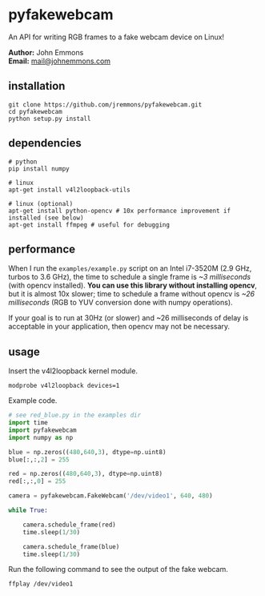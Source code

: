 # pyfakewebcam

An API for writing RGB frames to a fake webcam device on Linux!

**Author:** John Emmons  
**Email:** mail@johnemmons.com

## installation

```
git clone https://github.com/jremmons/pyfakewebcam.git
cd pyfakewebcam
python setup.py install
```

## dependencies
```
# python 
pip install numpy

# linux
apt-get install v4l2loopback-utils

# linux (optional)
apt-get install python-opencv # 10x performance improvement if installed (see below)
apt-get install ffmpeg # useful for debugging
```

## performance

When I run the `examples/example.py` script on an Intel i7-3520M (2.9
GHz, turbos to 3.6 GHz), the time to schedule a single frame is *~3
milliseconds* (with opencv installed). **You can use this library
without installing opencv**, but it is almost 10x slower; time to
schedule a frame without opencv is *~26 milliseconds* (RGB to YUV
conversion done with numpy operations).

If your goal is to run at 30Hz (or slower) and ~26 milliseconds of
delay is acceptable in your application, then opencv may not be
necessary. 

## usage 

Insert the v4l2loopback kernel module.

```
modprobe v4l2loopback devices=1
```

Example code.

```python
# see red_blue.py in the examples dir
import time
import pyfakewebcam
import numpy as np

blue = np.zeros((480,640,3), dtype=np.uint8)
blue[:,:,2] = 255

red = np.zeros((480,640,3), dtype=np.uint8)
red[:,:,0] = 255

camera = pyfakewebcam.FakeWebcam('/dev/video1', 640, 480)

while True:

    camera.schedule_frame(red)
    time.sleep(1/30)

    camera.schedule_frame(blue)
    time.sleep(1/30)
```

Run the following command to see the output of the fake webcam.
```
ffplay /dev/video1
```
